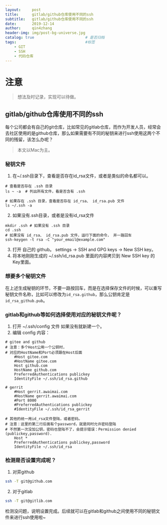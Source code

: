 ```yaml
---
layout:     post
title:      gitlab/github仓库使用不同的ssh
subtitle:   gitlab/github仓库使用不同的ssh
date:       2019-12-14
author:     qin4zhang
header-img: img/post-bg-universe.jpg 
catalog: true 						# 是否归档
tags:								#标签
    - GIT
    - SSH
    - 代码仓库
---
```

# 注意
> 想法及时记录，实现可以待做。

## gitlab/github仓库使用不同的ssh

每个公司都会有自己的git仓库，比如常见的gitlab仓库，而作为开发人员，经常会去社区使用的是github仓库，那么如果需要有不同的秘钥来进行ssh使用这两个不同的残留，该怎么办呢？
> 本文以Mac为主。

### 秘钥文件
1. 在~/.ssh目录下，查看是否存在id_rsa文件，或者是类似的命名都可以。
```
# 查看是否存在 .ssh 目录
ls ~ -a  # 列出所有文件，看是否含有 .ssh

# 如果存在 .ssh 目录，查看是否存在 id_rsa、 id_rsa.pub 文件
ls ~/.ssh -a

```

2. 如果没有.ssh目录，或者是没有id_rsa文件
```
mkdir .ssh # 如果没有 .ssh 目录
cd .ssh
# 如果没有 id_rsa、 id_rsa.pub 文件，运行下面的命令， 并一路回车
ssh-keygen -t rsa -C "your_email@example.com" 
```

3. 打开 自己的 github。 settings -> SSH and GPG keys -> New SSH key。
4. 将本地刚刚生成的 ~/.ssh/id_rsa.pub 里面的内容拷贝到 New SSH key 的Key里面。

### 想要多个秘钥文件
在上述生成秘钥的环节，不要一路按回车，而是在选择保存文件的时候，可以重写秘钥文件名称，比如可以修改为`id_rsa.github`，那么公钥肯定是`id_rsa_github.pub`。

### gitlab和github等如何选择使用对应的秘钥文件呢？
1. 打开 ~/.ssh/config 文件 如果没有就新建一个。
2. 编辑 config 内容：
```
# gitee and github
# 注意：多个Host公用一个公钥时，
# 对应的HostName和Port必须跟在Host后面
    #Host gitee.com
    #HostName gitee.com
    Host github.com
    HostName github.com
    PreferredAuthentications publickey
    IdentityFile ~/.ssh/id_rsa.github

# gerrit
    #Host gerrit.awaimai.com
    #HostName gerrit.awaimai.com
    #Port 8000
    #PreferredAuthentications publickey
    #IdentityFile ~/.ssh/id_rsa_gerrit

# 其他的统一用id_rsa文件登陆，或者密码。
# 注意：这里的第二行后面有个password，就是同时允许密码登陆
# 不然第一次没加公钥，密码也登陆不了，会提示错误：Permission denied (publickey,password).
    Host *
    PreferredAuthentications publickey,password
    IdentityFile ~/.ssh/id_rsa

```

### 检测是否设置完成呢？
1. 对弈github
```bash
ssh -T git@github.com
```

2. 对于gitlab
```bash
ssh -T git@gitlib.com
```

检测没问题，说明设置完成。后续就可以在gitlab和github之间使用不同的秘钥文件来进行ssh使用啦~



